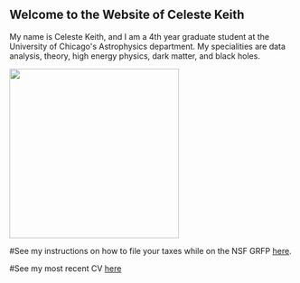 ## Welcome to the Website of Celeste Keith

My name is Celeste Keith, and I am a 4th year graduate student at the University of Chicago's Astrophysics department. My specialities are data analysis, theory, high energy physics, dark matter, and black holes.

<img src="https://scontent-ort2-2.xx.fbcdn.net/v/t1.6435-9/107753420_1695708820567265_4147798124827009156_n.jpg?_nc_cat=104&ccb=1-5&_nc_sid=174925&_nc_ohc=39OksfH93ykAX88b27p&_nc_oc=AQlGOWr4ctBdH8uWx4h41uOPoZqHKd8dGrnjnt4gieis7-ae4RXMcU9PcVxcB3GBMoU&_nc_ht=scontent-ort2-2.xx&oh=00_AT9wYuBs4_2GampNnonZnXWEXVE2mwuGMq7iwEvPw0hQ4w&oe=625F7A13" width="300" height="300">


#See my instructions on how to file your taxes while on the NSF GRFP [here](NSF.md).

#See my most recent CV [here](CV.md)

